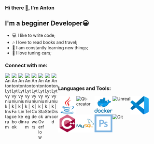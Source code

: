 ### Hi there 👋, I'm Anton

## I'm a begginer Developer😀
- 💻 I like to write code;
- 🎶 I love to read books and travel;
- 📝 I am constantly learning new things;
- 🚗 I love tuning cars;

### Connect with me:


[<img align="left" alt="AntonLytvyniuk | Instagram" width="22px" src="https://cdn.jsdelivr.net/npm/simple-icons@v3/icons/instagram.svg" />][instagram]
[<img align="left" alt="AntonLytvyniuk | Facebook" width="22px" src="https://cdn.jsdelivr.net/npm/simple-icons@v3/icons/facebook.svg" />][facebook]
[<img align="left" alt="AntonLytvyniuk | Linkedin" width="22px" src="https://cdn.jsdelivr.net/npm/simple-icons@v3/icons/linkedin.svg" />][linkedin]
[<img align="left" alt="AntonLytvyniuk | Telegram" width="22px" src="https://cdn.jsdelivr.net/npm/simple-icons@v3/icons/telegram.svg" />][telegram]
[<img align="left" alt="AntonLytvyniuk | Codewars" width="22px" src="https://cdn.jsdelivr.net/npm/simple-icons@v3/icons/codewars.svg" />][codewars]
[<img align="left" alt="AntonLytvyniuk | StackOverflow" width="22px" src="https://cdn.jsdelivr.net/npm/simple-icons@v3/icons/stackoverflow.svg" />][stackOverflow]
[<img align="left" alt="AntonLytvyniuk | Steam" width="22px" src="https://cdn.jsdelivr.net/npm/simple-icons@v3/icons/steam.svg" />][steam]
[<img align="left" alt="AntonLytvyniuk | Discord" width="22px" src="https://cdn.jsdelivr.net/npm/simple-icons@v3/icons/discord.svg" />][discord]


<br />

### Languages and Tools:


<img align="left" alt="Java" width="60px" src="https://raw.githubusercontent.com/devicons/devicon/master/icons/java/java-original.svg" />
<img align="left" alt="Qt-creator" width="60px" src="https://upload.wikimedia.org/wikipedia/commons/0/0b/Qt_logo_2016.svg" />
<img align="left" alt="Docker" width="60px" src="https://raw.githubusercontent.com/github/explore/80688e429a7d4ef2fca1e82350fe8e3517d3494d/topics/docker/docker.png" />
<img align="left" alt="Unreal" width="60px" src="https://raw.githubusercontent.com/kenangundogan/fontisto/036b7eca71aab1bef8e6a0518f7329f13ed62f6b/icons/svg/brand/unreal-engine.svg" />
<img align="left" alt="Visual Studio Code" width="60px" src="https://raw.githubusercontent.com/github/explore/80688e429a7d4ef2fca1e82350fe8e3517d3494d/topics/visual-studio-code/visual-studio-code.png" />
<img align="left" alt="Cplusplus" width="60px" src="https://raw.githubusercontent.com/devicons/devicon/master/icons/cplusplus/cplusplus-original.svg" />
<img align="left" alt="MySQL" width="60px" src="https://raw.githubusercontent.com/devicons/devicon/master/icons/mysql/mysql-original-wordmark.svg" />
<img align="left" alt="PhotoShop" width="60px" src="https://raw.githubusercontent.com/devicons/devicon/master/icons/photoshop/photoshop-line.svg" />
<img align="left" alt="Git" width="60px" src="https://www.vectorlogo.zone/logos/git-scm/git-scm-icon.svg" />

<br />
<br />

[instagram]: https://www.instagram.com/l.anton.v/
[facebook]: https://www.facebook.com/Halldrex/
[linkedin]: http://www.linkedin.com/in/anton-lytvyniuk-2b4005208/
[telegram]: https://t.me/Halldrex
[codewars]:https://www.codewars.com/users/Halldrex
[stackoverflow]:https://stackoverflow.com/users/11573975/anton-lytvyniuk?tab=profile
[steam]:https://steamcommunity.com/profiles/76561198082834103/
[discord]:https://discord.gg/Vek54PkP/

